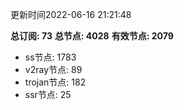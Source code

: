 更新时间2022-06-16 21:21:48

**总订阅: 73**
**总节点: 4028**
**有效节点: 2079**
- ss节点: 1783
- v2ray节点: 89
- trojan节点: 182
- ssr节点: 25
